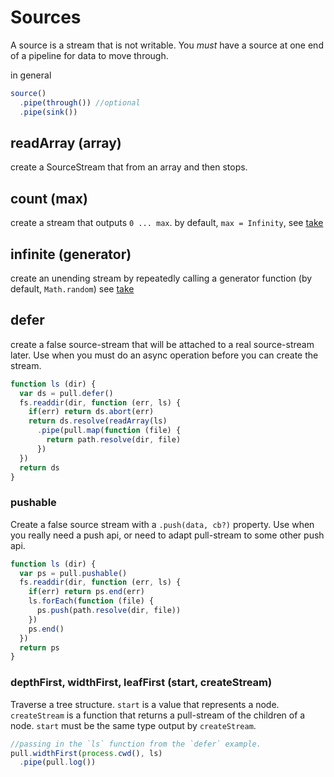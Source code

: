 # Sources

A source is a stream that is not writable.
You *must* have a source at one end of a pipeline
for data to move through.

in general

``` js
source()
  .pipe(through()) //optional
  .pipe(sink())
```

## readArray (array)

create a SourceStream that from an array and then stops.


## count (max)

create a stream that outputs `0 ... max`.
by default, `max = Infinity`, see
[take](https://github.com/dominictarr/pull-stream/blob/master/docs/throughs.md#take_test)

## infinite (generator)

create an unending stream by repeatedly calling a generator
function (by default, `Math.random`)
see
[take](https://github.com/dominictarr/pull-stream/blob/master/docs/throughs.md#take_test)

## defer

create a false source-stream that will be attached to a 
real source-stream later. Use when you must do an async
operation before you can create the stream.


``` js
function ls (dir) {
  var ds = pull.defer()
  fs.readdir(dir, function (err, ls) {
    if(err) return ds.abort(err)
    return ds.resolve(readArray(ls)
      .pipe(pull.map(function (file) {
        return path.resolve(dir, file)
      })
  })
  return ds
}
```

### pushable

Create a false source stream with a `.push(data, cb?)`
property. Use when you really need a push api,
or need to adapt pull-stream to some other push api.

``` js
function ls (dir) {
  var ps = pull.pushable()
  fs.readdir(dir, function (err, ls) {
    if(err) return ps.end(err)
    ls.forEach(function (file) {
      ps.push(path.resolve(dir, file))
    })
    ps.end()
  })
  return ps
}
```

### depthFirst, widthFirst, leafFirst (start, createStream)

Traverse a tree structure. `start` is a value that represents
a node. `createStream` is a function that returns
a pull-stream of the children of a node.
`start` must be the same type output by `createStream`.

``` js
//passing in the `ls` function from the `defer` example.
pull.widthFirst(process.cwd(), ls)
  .pipe(pull.log())
```

